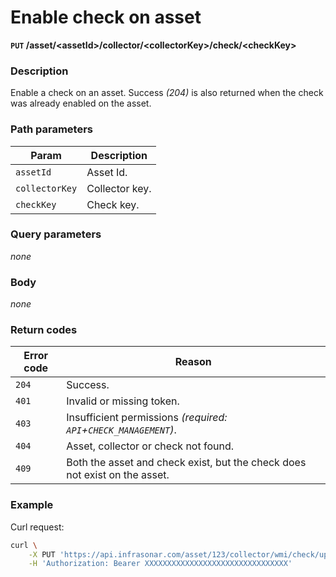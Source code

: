 # Enable check on asset
**`PUT` /asset/<assetId\>/collector/<collectorKey\>/check/<checkKey\>**

### Description
Enable a check on an asset. Success _(204)_ is also returned when the check was already enabled on the asset.

### Path parameters
Param               | Description
--------------------|-------------
`assetId`           | Asset Id.
`collectorKey`      | Collector key.
`checkKey`          | Check key.

### Query parameters
_none_

### Body
_none_

### Return codes
Error code  | Reason
------------|--------
`204`       | Success.
`401`       | Invalid or missing token.
`403`       | Insufficient permissions _(required: `API`+`CHECK_MANAGEMENT`)_.
`404`       | Asset, collector or check not found.
`409`       | Both the asset and check exist, but the check does not exist on the asset.

### Example
Curl request:
```bash
curl \
    -X PUT 'https://api.infrasonar.com/asset/123/collector/wmi/check/updates' \
    -H 'Authorization: Bearer XXXXXXXXXXXXXXXXXXXXXXXXXXXXXXXX'
```
